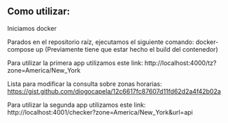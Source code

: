 ## Como utilizar:


Iniciamos docker

Parados en el repositorio raíz, ejecutamos el siguiente comando: docker-compose up (Previamente tiene que estar hecho el build del contenedor)

Para utilizar la primera app utilizamos este link: http://localhost:4000/tz?zone=America/New_York

Lista para modificar la consulta sobre zonas horarias: https://gist.github.com/diogocapela/12c6617fc87607d11fd62d2a4f42b02a

Para utilizar la segunda app utilizamos este link: http://localhost:4001/checker?zone=America/New_York&url=api
